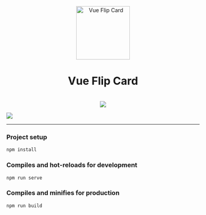 <p align="center">
  <a href="https://travis-ci.com/seanyellow/vue-flip-card">
    <img src="https://i.imgur.com/3p7jPOc.png" width="140px" alt="Vue Flip Card" />
  </a>
</p>
<h1 align="center">Vue Flip Card</h1>
<p align="center">
    <br />
    <a href="https://travis-ci.com/seanyellow/vue-flip-card">
        <img src="https://api.travis-ci.com/seanyellow/vue-flip-card.svg?branch=dev" />
    </a>
</p>

<img src="https://i.imgur.com/PxKmQWi.png" />

---

### Project setup
```
npm install
```

### Compiles and hot-reloads for development
```
npm run serve
```

### Compiles and minifies for production
```
npm run build
```